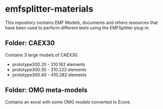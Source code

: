 # emfsplitter-materials
This repository contains EMF Models, documents and others resources that have been used to perform different tests using the EMFSplitter plug-in.

## Folder: CAEX30
Contains 3 large models of CAEX30. 

+ prototype300.20 - 210.162 elements 
+ prototype300.30 - 310.222 elements
+ prototype300.40 - 410.282 elements

## Folder: OMG meta-models

Contains an excel with some OMG models converted to Ecore.
